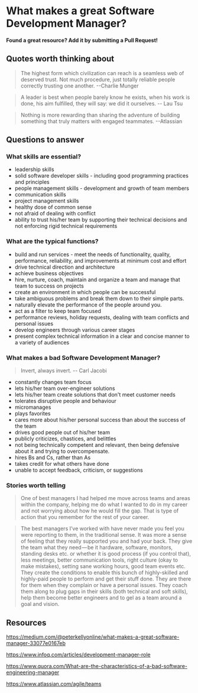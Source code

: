 # What makes a great Software Development Manager?
#### Found a great resource? Add it by submitting a Pull Request!


## Quotes worth thinking about
 > The highest form which civilization can reach is a seamless web of deserved trust. Not much procedure, just totally reliable people correctly trusting one another.   --Charlie Munger

 > A leader is best when people barely know he exists, when his work is done, his aim fulfilled, they will say: we did it ourselves. -- Lau Tsu

> Nothing is more rewarding than sharing the adventure of building something that truly matters with engaged teammates.  --Atlassian


## Questions to answer

### What skills are essential?
- leadership skills
- solid software developer skills - including good programming practices and principles
- people management skills - development and growth of team members
- communication skills
- project management skills
- healthy dose of common sense
- not afraid of dealing with conflict
- ability to trust his/her team by supporting their technical decisions and not enforcing rigid technical requirements


### What are the typical functions?
- build and run services - meet the needs of functionality, quality, performance, reliability, and improvements at minimum cost and effort
- drive technical direction and architecture
- achieve business objectives
- hire, nurture, coach, maintain and organize a team and manage that team to success on projects
- create an environment in which people can be successful
- take ambiguous problems and break them down to their simple parts. 
- naturally elevate the performance of the people around you.
- act as a filter to keep team focused
- performance reviews, holiday requests, dealing with team conflicts and personal issues
- develop engineers through various career stages 
- present complex technical information in a clear and concise manner to a variety of audiences
  

### What makes a bad Software Development Manager?
  > Invert, always invert.   -- Carl Jacobi
  
  - constantly changes team focus
  - lets his/her team over-engineer solutions 
  - lets his/her team create solutions that don't meet customer needs
  - tolerates disruptive people and behaviour
  - micromanages
  - plays favorites
  - cares more about his/her personal success than about the success of the team
  - drives good people out of his/her team
  - publicly criticizes, chastices, and belittles
  - not being technically competent and relevant, then being defensive about it and trying to overcompensate.
  - hires Bs and Cs, rather than As
  - takes credit for what others have done
  - unable to accept feedback, criticism, or suggestions
  
  
  
  
  
### Stories worth telling
  > One of best managers I had helped me move across teams and areas within the company, helping me do what I wanted to do in my career and not worrying about how he would fill the gap. That is type of action that you remember for the rest of your career.
  
  > The best managers I’ve worked with have never made you feel you were reporting to them, in the traditional sense. It was more a sense of feeling that they really supported you and had your back. They give the team what they need — be it hardware, software, monitors, standing desks etc. or whether it is good process (if you control that), less meetings, better communication tools, right culture (okay to make mistakes), setting sane working hours, good team events etc. They create the conditions to enable this bunch of highly-skilled and highly-paid people to perform and get their stuff done. They are there for them when they complain or have a personal issues. They coach them along to plug gaps in their skills (both technical and soft skills), help them become better engineers and to gel as a team around a goal and vision.


## Resources
https://medium.com/@peterkellyonline/what-makes-a-great-software-manager-33077e0167eb

https://www.infoq.com/articles/development-manager-role

https://www.quora.com/What-are-the-characteristics-of-a-bad-software-engineering-manager

https://www.atlassian.com/agile/teams

